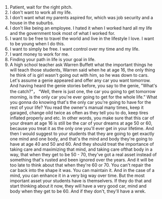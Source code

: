 1. Patient, wait for the right pitch.
2. I don't want to work all my life.
3. I don't want what my parents aspired for, which was job security and a house in the suburbs.
4. I don't like being an employee. I hated it when I worked hard all my life and the government took most of what I worked for.
5. I want to be free to travel the world and live in the lifestyle I love. I want to be young when I do this.
6. I want to simply be free. I want control over my time and my life.
7. I want money to work for me.
8. Finding your path in life is your goal in life. 
9. A high school teacher ask Warren Buffett what the important things he will teach those students, Warren said when he at age 16, the only thing he think of is girl wasn't going out with him, so he was down to cars. Let's assume a genie appeared and offer any car you want tomorrow. And having heard the genie stories before, you say to the genie, "What's the catch?"， “Well, there is just one, the car you going to get tomorrow morning, is the only car you're ever going to get for the whole life.” What you gonna do knowing that's the only car you're going to have for the rest of your life? You read the owner's manual many times, keep it garaged, change oild twice as often as they tell you to do, keep tires inflated properly and etc. In other words, you make sure that this car of your dream at age 16 is still be the car of your dreams at age 50 or 60, because you treat it as the only one you'll ever get in your lifetime. And then I would suggest to your students that they are going to get exactly one mind and one body, and that's the mind and body they're going to have at age 40 and 50 and 60. And they should treat the importance of taking care and maximizing that mind, and taking care ofthat body in a way, that when they get to be 50 - 70, they've got a real asset instead of something that's rusted and been ignored over the years. And it will be too late to think about that when they're 60 or 70. You can't repair the car back into the shape it was. You can maintain it. And in the case of a mind, you can enhance it in a very big way over time. But the most important asset your students have is themselvers. If they do that and start thinking about it now, they will have a very good car, mind and body when they get to be 60. And if they don't, they'll have a wrek.
